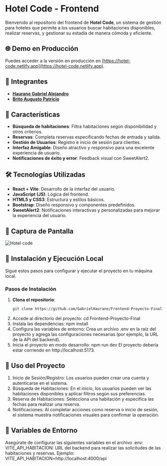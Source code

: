 # Hotel Code - Frontend

Bienvenido al repositorio del frontend de **Hotel Code**, un sistema de gestión para hoteles que permite a los usuarios buscar habitaciones disponibles, realizar reservas, y gestionar su estadía de manera cómoda y eficiente.

## 🌐 Demo en Producción

Puedes acceder a la versión en producción en [https://hotel-code.netlify.app](https://hotel-code.netlify.app).

## 👥 Integrantes

- [**Haurane Gabriel Alejandro**](https://github.com/GabrielHaurane)
- [**Brito Augusto Patricio**](https://github.com/BritoAugusto)

## 🚀 Características

- **Búsqueda de habitaciones**: Filtra habitaciones según disponibilidad y otros criterios.
- **Reservas**: Completa reservas especificando fechas de entrada y salida.
- **Gestión de Usuarios**: Registro e inicio de sesión para clientes.
- **Interfaz Amigable**: Diseño atractivo y responsivo para una excelente experiencia de usuario.
- **Notificaciones de éxito y error**: Feedback visual con SweetAlert2.

## 🛠️ Tecnologías Utilizadas

- **React + Vite**: Desarrollo de la interfaz del usuario.
- **JavaScript (JS)**: Lógica del frontend.
- **HTML5 y CSS3**: Estructura y estilos básicos.
- **Bootstrap**: Diseño responsivo y componentes predefinidos.
- **SweetAlert2**: Notificaciones interactivas y personalizadas para mejorar la experiencia del usuario.

## 📸 Captura de Pantalla

![Hotel code](https://github.com/user-attachments/assets/b8c864d8-0418-418d-bf0e-b83448574eff)

## 📂 Instalación y Ejecución Local

Sigue estos pasos para configurar y ejecutar el proyecto en tu máquina local.

### Pasos de Instalación

1. **Clona el repositorio**:
   ```bash
   git clone https://github.com/GabrielHaurane/Frontend-Proyecto-Final.git
2. Accede al directorio del proyecto:
   cd Frontend-Proyecto-Final
3. Instala las dependencias:
   npm install
4. Configura las variables de entorno: Crea un archivo .env en la raíz del proyecto y agrega las configuraciones necesarias (por ejemplo, la URL de la API del backend).
5. Inicia el proyecto en modo desarrollo:
   npm run dev
El proyecto debería estar corriendo en http://localhost:5173.

## 📖 Uso del Proyecto
1. Inicio de Sesión/Registro: Los usuarios pueden crear una cuenta y autenticarse en el sistema.
2. Búsqueda de Habitaciones: En el inicio, los usuarios pueden ver las habitaciones disponibles y aplicar filtros según sus preferencias.
3. Reserva de Habitaciones: Selecciona una habitación y especifica las fechas para realizar una reserva.
4. Notificaciones: Al completar acciones como reserva o inicio de sesión, el sistema muestra notificaciones visuales para confirmar la operación.
## 📄 Variables de Entorno
Asegúrate de configurar las siguientes variables en el archivo .env:
VITE_API_HABITACION: URL del backend para realizar las solicitudes de las habitaciones y reservas.
Ejemplo:
VITE_API_HABITACION=http://localhost:4000/api
